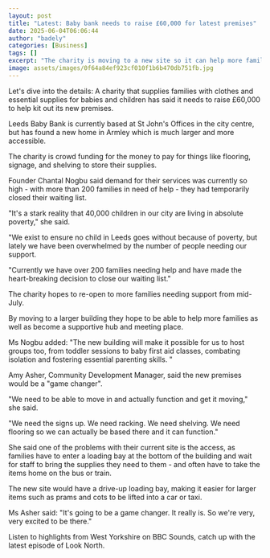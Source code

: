 ```yaml
---
layout: post
title: "Latest: Baby bank needs to raise £60,000 for latest premises"
date: 2025-06-04T06:06:44
author: "badely"
categories: [Business]
tags: []
excerpt: "The charity is moving to a new site so it can help more families in need with essential supplies."
image: assets/images/0f64a84ef923cf010f1b6b470db751fb.jpg
---
```


Let's dive into the details: A charity that supplies families with clothes and essential supplies for babies and children has said it needs to raise £60,000 to help kit out its new premises. 

Leeds Baby Bank is currently based at St John's Offices in the city centre, but has found a new home in Armley which is much larger and more accessible. 

The charity is crowd funding for the money to pay for things like flooring, signage, and shelving to store their supplies. 

Founder Chantal Nogbu said demand for their services was currently so high - with more than 200 families in need of help - they had temporarily closed their waiting list. 

"It's a stark reality that 40,000 children in our city are living in absolute poverty," she said.

"We exist to ensure no child in Leeds goes without because of poverty, but lately we have been overwhelmed by the number of people needing our support. 

"Currently we have over 200 families needing help and have made the heart-breaking decision to close our waiting list."

The charity hopes to re-open to more families needing support from mid-July.

By moving to a larger building they hope to be able to help more families as well as become a supportive hub and meeting place. 

Ms Nogbu added: "The new building will make it possible for us to host groups too, from toddler sessions to baby first aid classes, combating isolation and fostering essential parenting skills. "

Amy Asher, Community Development Manager, said the new premises would be a "game changer". 

"We need to be able to move in and actually function and get it moving," she said.

"We need the signs up. We need racking. We need shelving. We need flooring so we can actually be based there and it can function."

She said one of the problems with their current site is the access, as families have to enter a loading bay at the bottom of the building and wait for staff to bring the supplies they need to them - and often have to take the items home on the bus or train. 

The new site would have a drive-up loading bay, making it easier for larger items such as prams and cots to be lifted into a car or taxi. 

Ms Asher said: "It's going to be a game changer. It really is. So we're very, very excited to be there."

Listen to highlights from West Yorkshire on BBC Sounds, catch up with the latest episode of Look North.

